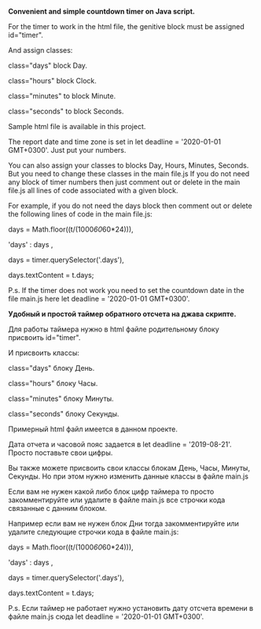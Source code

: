 **Convenient and simple countdown timer on Java script.**

For the timer to work in the html file, the genitive block must be assigned id="timer".

And assign classes:

class="days" block Day.

class="hours" block Clock.

class="minutes" to block  Minute.

class="seconds" to block Seconds.

Sample html file is available in this project.

The report date and time zone is set in let deadline = '2020-01-01 GMT+0300'. Just put your numbers.

You can also assign your classes to blocks Day, Hours, Minutes, Seconds. But you need to change these classes in the main file.js
If you do not need any block of timer numbers then just comment out or delete in the main file.js all lines of code associated with a given block.

For example, if you do not need the days block then comment out or delete the following lines of code in the main file.js:

days  = Math.floor((t/(1000*60*60*24))),

'days' : days ,

days = timer.querySelector('.days'),

days.textContent = t.days;

P.s. If the timer does not work you need to set the countdown date in the file main.js here let deadline = '2020-01-01 GMT+0300'.

**Удобный и простой таймер обратного отсчета  на джава скрипте.**

Для работы таймера нужно в html файле родительному блоку присвоить id="timer".

И присвоить классы:

 class="days" блоку День.
 
 class="hours" блоку Часы.
 
 class="minutes" блоку Минуты.
 
 class="seconds" блоку Секунды.
 
Примерный html файл имеется в данном проекте. 

Дата отчета и часовой пояс задается в let deadline = '2019-08-21'. Просто поставьте свои цифры.

Вы также можете присвоить свои классы блокам День, Часы, Минуты, Секунды. Но при этом нужно изменить данные классы в файле main.js

Если вам не нужен какой либо блок цифр таймера то просто закомментируйте или удалите в файле main.js все строчки кода связанные с данним блоком.

Например если вам не нужен блок Дни тогда закомментируйте или удалите следующие строчки кода в файле main.js:

days  = Math.floor((t/(1000*60*60*24))),

'days' : days ,

days = timer.querySelector('.days'),

days.textContent = t.days;

P.s. Если таймер не работает нужно установить дату отсчета времени в файле main.js сюда let deadline = '2020-01-01 GMT+0300'.


